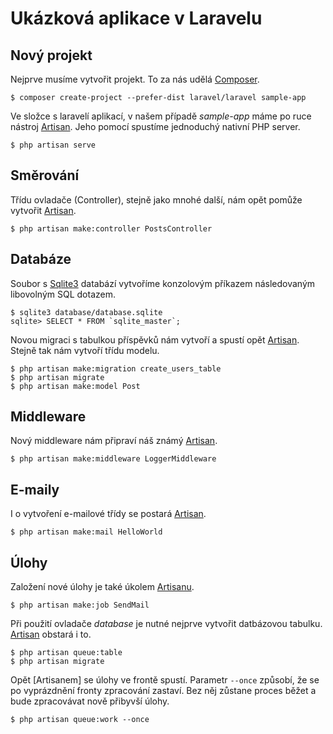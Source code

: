 # Ukázková aplikace v Laravelu #

## Nový projekt ##

Nejprve musíme vytvořit projekt. To za nás udělá [Composer].

```
$ composer create-project --prefer-dist laravel/laravel sample-app
```

Ve složce s laravelí aplikací, v našem případě _sample-app_ máme po ruce nástroj [Artisan]. Jeho pomocí spustíme jednoduchý nativní PHP server.

```
$ php artisan serve
```

## Směrování ##

Třídu ovladače (Controller), stejně jako mnohé další, nám opět pomůže vytvořit [Artisan].

```
$ php artisan make:controller PostsController
```

## Databáze ##

Soubor s [Sqlite3] databází vytvoříme konzolovým příkazem následovaným libovolným SQL dotazem.

```
$ sqlite3 database/database.sqlite
sqlite> SELECT * FROM `sqlite_master`;
```

Novou migraci s tabulkou příspěvků nám vytvoří a spustí opět [Artisan]. Stejně tak nám vytvoří třídu modelu.

```
$ php artisan make:migration create_users_table
$ php artisan migrate
$ php artisan make:model Post
```

[Composer]: https://www.getcomposer.org/
[Artisan]: https://laravel.com/docs/5.5/artisan
[Sqlite3]: https://sqlite.org/

## Middleware ##

Nový middleware nám připraví náš známý [Artisan].

```
$ php artisan make:middleware LoggerMiddleware
```

## E-maily ##

I o vytvoření e-mailové třídy se postará [Artisan].

```
$ php artisan make:mail HelloWorld
```

## Úlohy ##

Založení nové úlohy je také úkolem [Artisanu][Artisan].

```
$ php artisan make:job SendMail
```

Při použití ovladače _database_ je nutné nejprve vytvořit datbázovou tabulku. [Artisan] obstará i to.

```
$ php artisan queue:table
$ php artisan migrate
```

Opět [Artisanem] se úlohy ve frontě spustí. Parametr `--once` způsobí, že se po vyprázdnění fronty zpracování zastaví. Bez něj zůstane proces běžet a bude zpracovávat nově přibyvší úlohy.

```
$ php artisan queue:work --once
```
